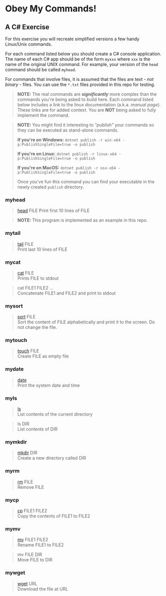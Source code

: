 # Obey My Commands!

## A C# Exercise

For this exercise you will recreate simplified versions a few handy Linux/Unix commands.

For each command listed below you should create a C# console application. The name of each C# app should be of the form `myxxx` where `xxx` is the name of the original UNIX command. For example, your version of the `head` command should be called `myhead`.

For commands that involve files, it is assumed that the files are text - _not binary_ - files. You can use the `*.txt` files provided in this repo for testing.

> **NOTE:** The real commands are _**significantly**_ more complex than the commands you're being asked to build here. Each command listed below includes a link to the linux documentation (a.k.a. _manual page_). These links are for added context. You are **NOT** being asked to fully implement the command.

> **NOTE:** You might find it interesting to _"publish"_ your commands so they can be executed as stand-alone commands.
>   
> **If you're on Windows:**
> `dotnet publish -r win-x64 -p:PublishSingleFile=true -o publish`
> 
> **If you're on Linux:**
> `dotnet publish -r linux-x64 -p:PublishSingleFile=true -o publish`
> 
> **If you're on MacOS:**
> `dotnet publish -r osx-x64 -p:PublishSingleFile=true -o publish`
>
> Once you've fun this command you can find your executable in the newly created `publish` directory.

### myhead

> [head](https://linux.die.net/man/1/head) FILE
> Print first 10 lines of FILE

> **NOTE:** This program is implemented as an example in this repo.

### mytail

> [tail](https://linux.die.net/man/1/tail) FILE  
> Print last 10 lines of FILE

### mycat

> [cat](https://linux.die.net/man/1/cat) FILE  
> Prints FILE to stdout

> cat FILE1 FILE2 ...  
> Concatenate FILE1 and FILE2 and print to stdout

### mysort

> [sort](https://linux.die.net/man/1/sort) FILE  
> Sort the content of FILE alphabetically and print it to the screen. Do not change the file.

### mytouch

> [touch](https://linux.die.net/man/1/touch) FILE  
> Create FILE as empty file

### mydate

> [date](https://linux.die.net/man/1/date)  
> Print the system date and time

### myls

> [ls](https://linux.die.net/man/1/ls)  
> List contents of the current directory

> ls DIR  
> List contents of DIR

### mymkdir

> [mkdir](https://linux.die.net/man/1/mkdir) DIR  
> Create a new directory called DIR

### myrm

> [rm](https://linux.die.net/man/1/rm) FILE  
> Remove FILE

### mycp

> [cp](https://linux.die.net/man/1/cp) FILE1 FILE2  
> Copy the contents of FILE1 to FILE2

### mymv

> [mv](https://linux.die.net/man/1/mv) FILE1 FILE2  
> Rename FILE1 to FILE2

> mv FILE DIR  
> Move FILE to DIR

### mywget

> [wget](https://linux.die.net/man/1/wget) URL  
> Download the file at URL
